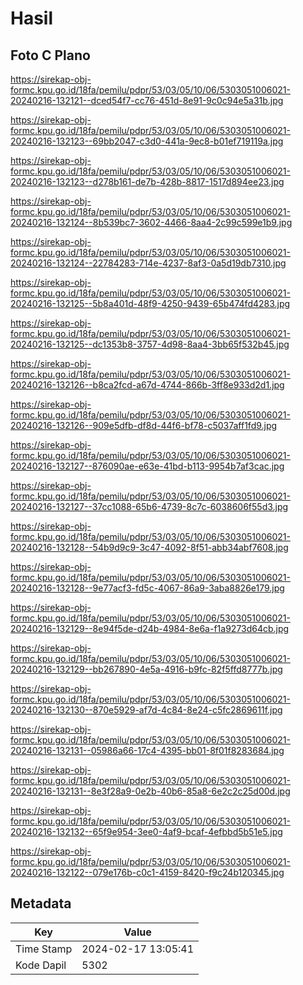# Hasil

## Foto C Plano

https://sirekap-obj-formc.kpu.go.id/18fa/pemilu/pdpr/53/03/05/10/06/5303051006021-20240216-132121--dced54f7-cc76-451d-8e91-9c0c94e5a31b.jpg

https://sirekap-obj-formc.kpu.go.id/18fa/pemilu/pdpr/53/03/05/10/06/5303051006021-20240216-132123--69bb2047-c3d0-441a-9ec8-b01ef719119a.jpg

https://sirekap-obj-formc.kpu.go.id/18fa/pemilu/pdpr/53/03/05/10/06/5303051006021-20240216-132123--d278b161-de7b-428b-8817-1517d894ee23.jpg

https://sirekap-obj-formc.kpu.go.id/18fa/pemilu/pdpr/53/03/05/10/06/5303051006021-20240216-132124--8b539bc7-3602-4466-8aa4-2c99c599e1b9.jpg

https://sirekap-obj-formc.kpu.go.id/18fa/pemilu/pdpr/53/03/05/10/06/5303051006021-20240216-132124--22784283-714e-4237-8af3-0a5d19db7310.jpg

https://sirekap-obj-formc.kpu.go.id/18fa/pemilu/pdpr/53/03/05/10/06/5303051006021-20240216-132125--5b8a401d-48f9-4250-9439-65b474fd4283.jpg

https://sirekap-obj-formc.kpu.go.id/18fa/pemilu/pdpr/53/03/05/10/06/5303051006021-20240216-132125--dc1353b8-3757-4d98-8aa4-3bb65f532b45.jpg

https://sirekap-obj-formc.kpu.go.id/18fa/pemilu/pdpr/53/03/05/10/06/5303051006021-20240216-132126--b8ca2fcd-a67d-4744-866b-3ff8e933d2d1.jpg

https://sirekap-obj-formc.kpu.go.id/18fa/pemilu/pdpr/53/03/05/10/06/5303051006021-20240216-132126--909e5dfb-df8d-44f6-bf78-c5037aff1fd9.jpg

https://sirekap-obj-formc.kpu.go.id/18fa/pemilu/pdpr/53/03/05/10/06/5303051006021-20240216-132127--876090ae-e63e-41bd-b113-9954b7af3cac.jpg

https://sirekap-obj-formc.kpu.go.id/18fa/pemilu/pdpr/53/03/05/10/06/5303051006021-20240216-132127--37cc1088-65b6-4739-8c7c-6038606f55d3.jpg

https://sirekap-obj-formc.kpu.go.id/18fa/pemilu/pdpr/53/03/05/10/06/5303051006021-20240216-132128--54b9d9c9-3c47-4092-8f51-abb34abf7608.jpg

https://sirekap-obj-formc.kpu.go.id/18fa/pemilu/pdpr/53/03/05/10/06/5303051006021-20240216-132128--9e77acf3-fd5c-4067-86a9-3aba8826e179.jpg

https://sirekap-obj-formc.kpu.go.id/18fa/pemilu/pdpr/53/03/05/10/06/5303051006021-20240216-132129--8e94f5de-d24b-4984-8e6a-f1a9273d64cb.jpg

https://sirekap-obj-formc.kpu.go.id/18fa/pemilu/pdpr/53/03/05/10/06/5303051006021-20240216-132129--bb267890-4e5a-4916-b9fc-82f5ffd8777b.jpg

https://sirekap-obj-formc.kpu.go.id/18fa/pemilu/pdpr/53/03/05/10/06/5303051006021-20240216-132130--870e5929-af7d-4c84-8e24-c5fc2869611f.jpg

https://sirekap-obj-formc.kpu.go.id/18fa/pemilu/pdpr/53/03/05/10/06/5303051006021-20240216-132131--05986a66-17c4-4395-bb01-8f01f8283684.jpg

https://sirekap-obj-formc.kpu.go.id/18fa/pemilu/pdpr/53/03/05/10/06/5303051006021-20240216-132131--8e3f28a9-0e2b-40b6-85a8-6e2c2c25d00d.jpg

https://sirekap-obj-formc.kpu.go.id/18fa/pemilu/pdpr/53/03/05/10/06/5303051006021-20240216-132132--65f9e954-3ee0-4af9-bcaf-4efbbd5b51e5.jpg

https://sirekap-obj-formc.kpu.go.id/18fa/pemilu/pdpr/53/03/05/10/06/5303051006021-20240216-132122--079e176b-c0c1-4159-8420-f9c24b120345.jpg


## Metadata

| Key        | Value               |
| ---------- | ------------------- |
| Time Stamp | 2024-02-17 13:05:41 |
| Kode Dapil | 5302                |



